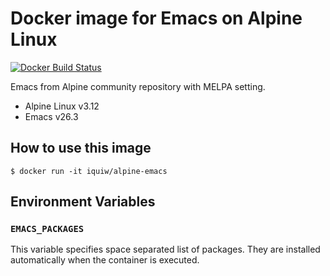 # Docker image for Emacs on Alpine Linux

[![Docker Build Status](https://img.shields.io/docker/build/iquiw/alpine-emacs.svg)](https://hub.docker.com/r/iquiw/alpine-emacs/)

Emacs from Alpine community repository with MELPA setting.

* Alpine Linux v3.12
* Emacs v26.3

## How to use this image

```console
$ docker run -it iquiw/alpine-emacs
```

## Environment Variables

### `EMACS_PACKAGES`

This variable specifies space separated list of packages.
They are installed automatically when the container is executed.
